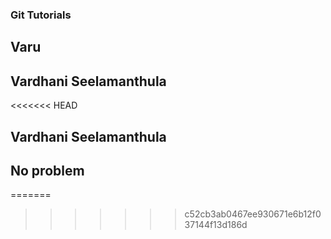 ### Git Tutorials
## Varu
## Vardhani Seelamanthula

<<<<<<< HEAD
## Vardhani Seelamanthula
## No problem
=======
>>>>>>> c52cb3ab0467ee930671e6b12f037144f13d186d
